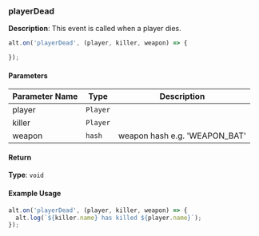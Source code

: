 ### playerDead

**Description**: This event is called when a player dies.

```javascript
alt.on('playerDead', (player, killer, weapon) => {

});
```

#### Parameters

| Parameter Name | Type   | Description |
| -------------- | ------ | ----------- |
| player        | `Player` |             |
| killer        | `Player` |             |
| weapon        | `hash` |     weapon hash e.g. 'WEAPON_BAT'        |

#### Return

**Type**: `void`


#### Example Usage

```javascript
alt.on('playerDead', (player, killer, weapon) => {
  alt.log(`${killer.name} has killed ${player.name}`);
});
```
